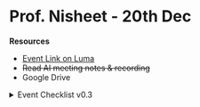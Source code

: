 # Prof. Nisheet - 20th Dec

**Resources**

* [Event Link on Luma](https://lu.ma/ai-and-society)
* ~~Read AI meeting notes & recording~~
* Google Drive&#x20;



<details>

<summary>Event Checklist v0.3</summary>

### Pre-Event Check

#### Session Logistics

* [x] Speaker is informed and double confirmed on the venue
* [x] Venue is decided, open & has someone to assist with security and logistics
* [ ] F\&B is planned for
* [ ] All the equipment checks
* [ ] Seating arrangement
* [ ] Recording & Photography owners are defined

#### Pre-Event Comms

* [ ] Every event to have WhatsApp and numbers collected
* [ ] Have very clear owners. Very clear roles at a job description level. Who will order etc.

### During Event Checklist

**30-60 mins before the event starts**

* [ ] Always leave time to people to talk to each other. A mixer.
* [ ] Ensure you have the essentials of food, coffee, water, glasses, ready before the event kicks-off.
* [ ] Ensure the AC/fan/lighting is working as expected in the room.
* [ ] Ensure the speaker and display connections are setup and working fine.
* [ ] Ensure that the note-taking and recording including mics are testing and working fine.
* [ ] Reach out to the speaker and guests and check who all is unable to make it.

#### Facilitation/Moderation - this is end-to-end facilitation -

* [ ] Who greets when people come in - <mark style="color:orange;">**HARSHA**</mark>
* [ ] LUMA Check-in everyone coming in for CRM - <mark style="color:orange;">**HARSHA**</mark>
* [ ] Who ends the session and next steps etc.

### Post-Event

* [ ] Write down names of every person that attended in the CMS. Were they active. What is the NPS, etc.
* [ ] Call each of them.  Do they want to present, invite people. Have them feel ownership.
* [ ] Asif to add to CRM through Make Automation.

#### Post-Event Comms

* [ ] Clear Call to Action in Survey, add you to our newsletter, cross pollinating, talk about volunteer call list or OCC etc.
* [ ] Vote on next event interests/questions.
* [ ] Send the form right away. Schedule an email and keep right after with goodies
* [ ] Survey: What did you gain out of this?

</details>


